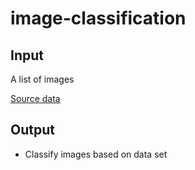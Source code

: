 # image-classification

## Input

A list of images

[Source data](XXX)

## Output

- Classify images based on data set
